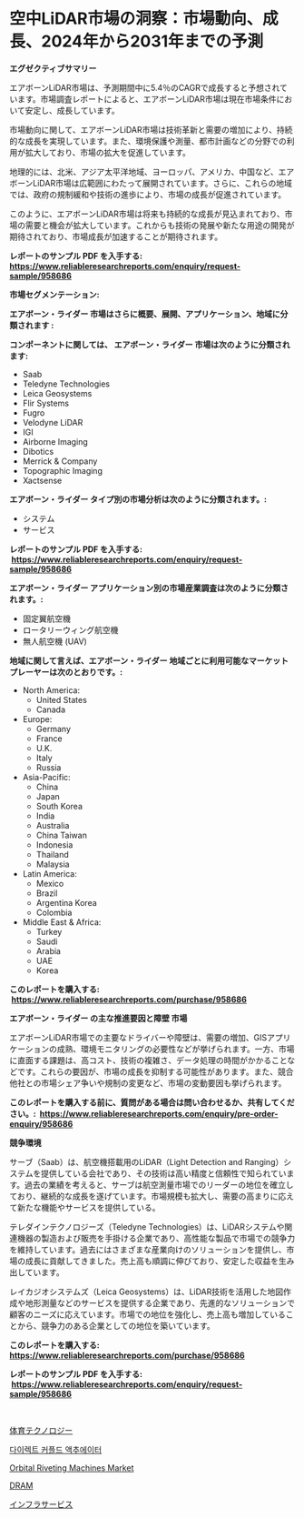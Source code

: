 <p><h1>空中LiDAR市場の洞察：市場動向、成長、2024年から2031年までの予測</h1></p><p><strong>エグゼクティブサマリー</strong></p>
<p><p>エアボーンLiDAR市場は、予測期間中に5.4％のCAGRで成長すると予想されています。市場調査レポートによると、エアボーンLiDAR市場は現在市場条件において安定し、成長しています。</p><p>市場動向に関して、エアボーンLiDAR市場は技術革新と需要の増加により、持続的な成長を実現しています。また、環境保護や測量、都市計画などの分野での利用が拡大しており、市場の拡大を促進しています。</p><p>地理的には、北米、アジア太平洋地域、ヨーロッパ、アメリカ、中国など、エアボーンLiDAR市場は広範囲にわたって展開されています。さらに、これらの地域では、政府の規制緩和や技術の進歩により、市場の成長が促進されています。</p><p>このように、エアボーンLiDAR市場は将来も持続的な成長が見込まれており、市場の需要と機会が拡大しています。これからも技術の発展や新たな用途の開発が期待されており、市場成長が加速することが期待されます。</p></p>
<p><strong>レポートのサンプル PDF を入手する: <a href="https://www.reliableresearchreports.com/enquiry/request-sample/958686">https://www.reliableresearchreports.com/enquiry/request-sample/958686</a></strong></p>
<p><strong>市場セグメンテーション:</strong></p>
<p><strong> エアボーン・ライダー 市場はさらに概要、展開、アプリケーション、地域に分類されます :</strong></p>
<p><strong>コンポーネントに関しては、 エアボーン・ライダー 市場は次のように分類されます: &nbsp;</strong></p>
<p><ul><li>Saab</li><li>Teledyne Technologies</li><li>Leica Geosystems</li><li>Flir Systems</li><li>Fugro</li><li>Velodyne LiDAR</li><li>IGI</li><li>Airborne Imaging</li><li>Dibotics</li><li>Merrick & Company</li><li>Topographic Imaging</li><li>Xactsense</li></ul></p>
<p><strong> エアボーン・ライダー タイプ別の市場分析は次のように分類されます。:</strong></p>
<p><ul><li>システム</li><li>サービス</li></ul></p>
<p><strong>レポートのサンプル PDF を入手する: &nbsp;<a href="https://www.reliableresearchreports.com/enquiry/request-sample/958686">https://www.reliableresearchreports.com/enquiry/request-sample/958686</a></strong></p>
<p><strong> エアボーン・ライダー アプリケーション別の市場産業調査は次のように分類されます。:</strong></p>
<p><ul><li>固定翼航空機</li><li>ロータリーウィング航空機</li><li>無人航空機 (UAV)</li></ul></p>
<p><strong>地域に関して言えば、エアボーン・ライダー 地域ごとに利用可能なマーケットプレーヤーは次のとおりです。:</strong></p>
<p><ul>
    <li>
        North America:
        <ul>
            <li>United States</li>
            <li>Canada</li>
        </ul>
    </li>
    <li>
        Europe:
        <ul>
            <li>Germany</li>
            <li>France</li>
            <li>U.K.</li>
            <li>Italy</li>
            <li>Russia</li>
        </ul>
    </li>
    <li>
        Asia-Pacific:
        <ul>
            <li>China</li>
            <li>Japan</li>
            <li>South Korea</li>
            <li>India</li>
            <li>Australia</li>
            <li>China Taiwan</li>
            <li>Indonesia</li>
            <li>Thailand</li>
            <li>Malaysia</li>
        </ul>
    </li>
    <li>
        Latin America:
        <ul>
            <li>Mexico</li>
            <li>Brazil</li>
            <li>Argentina Korea</li>
            <li>Colombia</li>
        </ul>
    </li>
    <li>
        Middle East & Africa:
        <ul>
            <li>Turkey</li>
            <li>Saudi</li>
            <li>Arabia</li>
            <li>UAE</li>
            <li>Korea</li>
        </ul>
    </li>
    </ul></p>
<p><strong>このレポートを購入する: &nbsp;<a href="https://www.reliableresearchreports.com/purchase/958686">https://www.reliableresearchreports.com/purchase/958686</a></strong></p>
<p><strong>エアボーン・ライダー の主な推進要因と障壁 市場</strong></p>
<p><p>エアボーンLiDAR市場での主要なドライバーや障壁は、需要の増加、GISアプリケーションの成熟、環境モニタリングの必要性などが挙げられます。一方、市場に直面する課題は、高コスト、技術の複雑さ、データ処理の時間がかかることなどです。これらの要因が、市場の成長を抑制する可能性があります。また、競合他社との市場シェア争いや規制の変更など、市場の変動要因も挙げられます。</p></p>
<p><strong>このレポートを購入する前に、質問がある場合は問い合わせるか、共有してください。:&nbsp; <a href="https://www.reliableresearchreports.com/enquiry/pre-order-enquiry/958686">https://www.reliableresearchreports.com/enquiry/pre-order-enquiry/958686</a></strong></p>
<p><strong>競争環境</strong></p>
<p><p>サーブ（Saab）は、航空機搭載用のLiDAR（Light Detection and Ranging）システムを提供している会社であり、その技術は高い精度と信頼性で知られています。過去の業績を考えると、サーブは航空測量市場でのリーダーの地位を確立しており、継続的な成長を遂げています。市場規模も拡大し、需要の高まりに応えて新たな機能やサービスを提供している。</p><p>テレダインテクノロジーズ（Teledyne Technologies）は、LiDARシステムや関連機器の製造および販売を手掛ける企業であり、高性能な製品で市場での競争力を維持しています。過去にはさまざまな産業向けのソリューションを提供し、市場の成長に貢献してきました。売上高も順調に伸びており、安定した収益を生み出しています。</p><p>レイカジオシステムズ（Leica Geosystems）は、LiDAR技術を活用した地図作成や地形測量などのサービスを提供する企業であり、先進的なソリューションで顧客のニーズに応えています。市場での地位を強化し、売上高も増加していることから、競争力のある企業としての地位を築いています。</p></p>
<p><strong>このレポートを購入する: &nbsp; <a href="https://www.reliableresearchreports.com/purchase/958686">https://www.reliableresearchreports.com/purchase/958686</a></strong></p>
<p><strong>レポートのサンプル PDF を入手する: &nbsp;<a href="https://www.reliableresearchreports.com/enquiry/request-sample/958686">https://www.reliableresearchreports.com/enquiry/request-sample/958686</a></strong><strong></strong></p>
<p>&nbsp;</p>
<p><p><a href="https://medium.com/@eunawiegad2023/%E4%BD%93%E8%82%B2%E6%8A%80%E8%A1%93%E3%81%AE%E5%B8%82%E5%A0%B4%E8%A6%8F%E6%A8%A1%E3%81%AF-%E3%82%B0%E3%83%AD%E3%83%BC%E3%83%90%E3%83%AB%E7%94%A3%E6%A5%AD%E3%81%AB%E3%81%8A%E3%81%91%E3%82%8B%E6%9C%80%E9%81%A9%E3%81%AA%E3%83%9E%E3%83%BC%E3%82%B1%E3%83%86%E3%82%A3%E3%83%B3%E3%82%B0%E3%83%81%E3%83%A3%E3%83%B3%E3%83%8D%E3%83%AB%E3%82%92%E7%A4%BA%E3%81%97%E3%81%A6%E3%81%84%E3%81%BE%E3%81%99-b510fcfda6b3">体育テクノロジー</a></p><p><a href="https://github.com/Maeennan456456/Market-Research-Report-List-1/blob/main/796984310585.md">다이렉트 커플드 액추에이터</a></p><p><a href="https://view.publitas.com/reportprime-1/orbital-riveting-machines-market-research-report-provides-critical-insights-that-can-help-shape-business-development-and-investment-strategies/">Orbital Riveting Machines Market</a></p><p><a href="https://medium.com/@kaydenjohns1964/dram%E5%B8%82%E5%A0%B4%E3%82%B7%E3%82%A7%E3%82%A2%E3%81%AE%E6%8E%A8%E7%A7%BB%E3%81%A8%E5%B8%82%E5%A0%B4%E6%88%90%E9%95%B7%E3%83%88%E3%83%AC%E3%83%B3%E3%83%892024%E5%B9%B4%E3%81%8B%E3%82%892031%E5%B9%B4%E3%81%BE%E3%81%A7-967e4948fd46">DRAM</a></p><p><a href="https://github.com/joaejkdzgyljvo6/Market-Research-Report-List-1/blob/main/928536911523.md">インフラサービス</a></p></p>